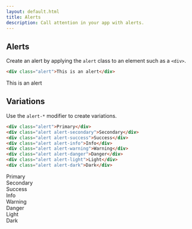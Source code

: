 ```yaml
---
layout: default.html
title: Alerts
description: Call attention in your app with alerts.
---
```


## Alerts

Create an alert by applying the `alert` class to an element such as a `<div>`.

```html
<div class="alert">This is an alert</div>
```

<div class="alert">This is an alert</div>

## Variations

Use the `alert-*` modifier to create variations.

```html
<div class="alert">Primary</div>
<div class="alert alert-secondary">Secondary</div>
<div class="alert alert-success">Success</div>
<div class="alert alert-info">Info</div>
<div class="alert alert-warning">Warning</div>
<div class="alert alert-danger">Danger</div>
<div class="alert alert-light">Light</div>
<div class="alert alert-dark">Dark</div>
```

<div class="alert">Primary</div>
<div class="alert alert-secondary">Secondary</div>
<div class="alert alert-success">Success</div>
<div class="alert alert-info">Info</div>
<div class="alert alert-warning">Warning</div>
<div class="alert alert-danger">Danger</div>
<div class="alert alert-light">Light</div>
<div class="alert alert-dark">Dark</div>
